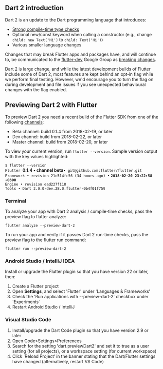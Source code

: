 ## Dart 2 introduction

Dart 2 is an update to the Dart programming language that introduces:
  * [Strong compile-time type checks](https://www.dartlang.org/dart-2#strong-mode-and-static-typing)
  * Optional new/const keyword when calling a constructor (e.g., change `child: new Text('Hi')` to `child: Text('Hi')`)
  * Various smaller language changes

Changes that may break Flutter apps and packages have, and will continue to, be communicated to the
[flutter-dev](https://groups.google.com/forum/#!forum/flutter-dev) Google Group as
[breaking changes](https://groups.google.com/forum/#!searchin/flutterdev/subject$3A%22breaking$20change%22%7Csort:date).

Dart 2 is large change, and while the latest development builds of Flutter include some of Dart 2, most features are kept behind an opt-in flag while we perform final testing. However, we'd encourage you to turn the flag on during development and file issues if you see unexpected behavioural changes with the flag enabled.

## Previewing Dart 2 with Flutter

To preview Dart 2 you need a recent build of the Flutter SDK from one of the following [channels](https://github.com/flutter/flutter/wiki/Flutter-build-release-channels):

* Beta channel: build 0.1.4 from 2018-02-19, or later
* Dev channel: build from 2018-02-22, or later
* Master channel: build from 2018-02-20, or later

To view your current version, run `flutter --version`. Sample version output with the key values highlighted:

`$ flutter --version`<br>
`Flutter `**0.1.4 • channel beta**`• git@github.com:flutter/flutter.git`<br>
`Framework • revision 21c514fc56 (34 hours ago) •` **`2018-02-20 23:22:58 -0800`**<br>
`Engine • revision ead227f118`<br>
`Tools • Dart 2.0.0-dev.28.0.flutter-0b4f01f759`

### Terminal

To analyze your app with Dart 2 analysis / compile-time checks,
pass the preview flag to flutter analyze:

```
flutter analyze --preview-dart-2
```

To run your app and verify if it passes Dart 2 run-time checks,
pass the preview flag to the flutter run command:

```
flutter run --preview-dart-2
```

### Android Studio / IntelliJ IDEA

Install or upgrade the Flutter plugin so that you have version 22 or later, then:
1. Create a Flutter project
1. Open **Settings**, and select 'Flutter' under 'Languages & Frameworks'
1. Check the 'Run applications with --preview-dart-2' checkbox under 'Experiments'
1. Restart Android Studio / IntelliJ

### Visual Studio Code

1. Install/upgrade the Dart Code plugin so that you have version 2.9 or later
1. Open Code>Settings>Preferences
1. Search for the setting 'dart.previewDart2' and set it to true as a user setting (for all projects), or a workspace setting (for current workspace)
1. Click 'Reload Project' in the banner stating that the Dart/Flutter settings have changed (alternatively, restart VS Code)